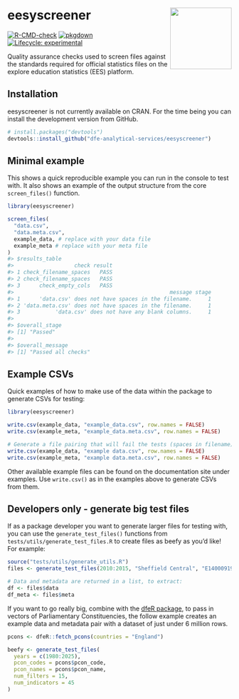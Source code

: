 
<!-- README.md is generated from README.Rmd. Please edit that file -->

# eesyscreener <a href="https://dfe-analytical-services.github.io/eesyscreener/"><img src="man/figures/logo.png" align="right" height="138" /></a>

<!-- badges: start -->

[![R-CMD-check](https://github.com/dfe-analytical-services/eesyscreener/actions/workflows/R-CMD-check.yaml/badge.svg)](https://github.com/dfe-analytical-services/eesyscreener/actions/workflows/R-CMD-check.yaml)
[![pkgdown](https://github.com/dfe-analytical-services/eesyscreener/actions/workflows/pkgdown.yaml/badge.svg)](https://github.com/dfe-analytical-services/eesyscreener/actions/workflows/pkgdown.yaml)
[![Lifecycle:
experimental](https://img.shields.io/badge/lifecycle-experimental-orange.svg)](https://lifecycle.r-lib.org/articles/stages.html#experimental)
<!-- badges: end -->

Quality assurance checks used to screen files against the standards
required for official statistics files on the explore education
statistics (EES) platform.

## Installation

eesyscreener is not currently available on CRAN. For the time being you
can install the development version from GitHub.

``` r
# install.packages("devtools")
devtools::install_github("dfe-analytical-services/eesyscreener")
```

## Minimal example

This shows a quick reproducible example you can run in the console to
test with. It also shows an example of the output structure from the
core `screen_files()` function.

``` r
library(eesyscreener)

screen_files(
  "data.csv",
  "data.meta.csv",
  example_data, # replace with your data file
  example_meta # replace with your meta file
)
#> $results_table
#>                   check result
#> 1 check_filename_spaces   PASS
#> 2 check_filename_spaces   PASS
#> 3      check_empty_cols   PASS
#>                                                 message stage
#> 1      'data.csv' does not have spaces in the filename.     1
#> 2 'data.meta.csv' does not have spaces in the filename.     1
#> 3           'data.csv' does not have any blank columns.     1
#> 
#> $overall_stage
#> [1] "Passed"
#> 
#> $overall_message
#> [1] "Passed all checks"
```

## Example CSVs

Quick examples of how to make use of the data within the package to
generate CSVs for testing:

``` r
library(eesyscreener)

write.csv(example_data, "example_data.csv", row.names = FALSE)
write.csv(example_meta, "example_data.meta.csv", row.names = FALSE)

# Generate a file pairing that will fail the tests (spaces in filename)
write.csv(example_data, "example data.csv", row.names = FALSE)
write.csv(example_meta, "example data.meta.csv", row.names = FALSE)
```

Other available example files can be found on the documentation site
under examples. Use `write.csv()` as in the examples above to generate
CSVs from them.

## Developers only - generate big test files

If as a package developer you want to generate larger files for testing
with, you can use the `generate_test_files()` functions from
`tests/utils/generate_test_files.R` to create files as beefy as you’d
like! For example:

``` r
source("tests/utils/generate_utils.R")
files <- generate_test_files(2010:2015, "Sheffield Central", "E14000919", 2, 3)

# Data and metadata are returned in a list, to extract:
df <- files$data
df_meta <- files$meta
```

If you want to go really big, combine with the [dfeR
package](https://dfe-analytical-services.github.io/dfeR/), to pass in
vectors of Parliamentary Constituencies, the follow example creates an
example data and metadata pair with a dataset of just under 6 million
rows.

``` r
pcons <- dfeR::fetch_pcons(countries = "England")

beefy <- generate_test_files(
  years = c(1980:2025),
  pcon_codes = pcons$pcon_code,
  pcon_names = pcons$pcon_name,
  num_filters = 15,
  num_indicators = 45
)
```
